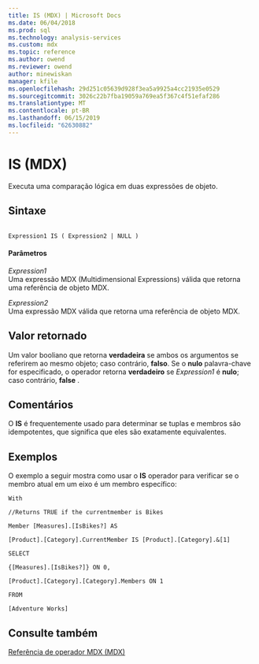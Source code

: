 ```yaml
---
title: IS (MDX) | Microsoft Docs
ms.date: 06/04/2018
ms.prod: sql
ms.technology: analysis-services
ms.custom: mdx
ms.topic: reference
ms.author: owend
ms.reviewer: owend
author: minewiskan
manager: kfile
ms.openlocfilehash: 29d251c05639d928f3ea5a9925a4cc21935e0529
ms.sourcegitcommit: 3026c22b7fba19059a769ea5f367c4f51efaf286
ms.translationtype: MT
ms.contentlocale: pt-BR
ms.lasthandoff: 06/15/2019
ms.locfileid: "62630882"
---
```

# <a name="is-mdx"></a>IS (MDX)


  Executa uma comparação lógica em duas expressões de objeto.  
  
## <a name="syntax"></a>Sintaxe  
  
```  
  
Expression1 IS ( Expression2 | NULL )  
```  
  
#### <a name="parameters"></a>Parâmetros  
 *Expression1*  
 Uma expressão MDX (Multidimensional Expressions) válida que retorna uma referência de objeto MDX.  
  
 *Expression2*  
 Uma expressão MDX válida que retorna uma referência de objeto MDX.  
  
## <a name="return-value"></a>Valor retornado  
 Um valor booliano que retorna **verdadeira** se ambos os argumentos se referirem ao mesmo objeto; caso contrário, **falso**. Se o **nulo** palavra-chave for especificado, o operador retorna **verdadeiro** se *Expression1* é **nulo**; caso contrário, **false** .  
  
## <a name="remarks"></a>Comentários  
 O **IS** é frequentemente usado para determinar se tuplas e membros são idempotentes, que significa que eles são exatamente equivalentes.  
  
## <a name="examples"></a>Exemplos  
 O exemplo a seguir mostra como usar o **IS** operador para verificar se o membro atual em um eixo é um membro específico:  
  
 `With`  
  
 `//Returns TRUE if the currentmember is Bikes`  
  
 `Member [Measures].[IsBikes?] AS`  
  
 `[Product].[Category].CurrentMember IS [Product].[Category].&[1]`  
  
 `SELECT`  
  
 `{[Measures].[IsBikes?]} ON 0,`  
  
 `[Product].[Category].[Category].Members ON 1`  
  
 `FROM`  
  
 `[Adventure Works]`  
  
## <a name="see-also"></a>Consulte também  
 [Referência de operador MDX &#40;MDX&#41;](../mdx/mdx-operator-reference-mdx.md)  
  
  
